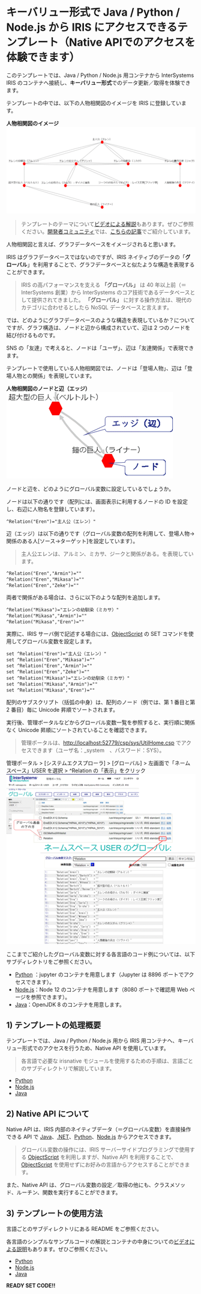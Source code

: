 # **キーバリュー形式**で Java / Python / Node.js から IRIS にアクセスできるテンプレート（Native APIでのアクセスを体験できます）

このテンプレートでは、Java / Python / Node.js 用コンテナから InterSystems IRIS のコンテナへ接続し、**キーバリュー形式**でのデータ更新／取得を体験できます。

テンプレートの中では、以下の人物相関図のイメージを IRIS に登録しています。

**人物相関図のイメージ**
![](https://github.com/iijimam/doc-images/blob/master/IRIS-NativeAPI-Template/Relation.gif)

> テンプレートのテーマについて[ビデオによる解説](https://youtu.be/Yn3XYxXz16c)もあります。ぜひご参照ください。[開発者コミュニティ](https://jp.community.intersystems.com/)では、[こちらの記事](https://jp.community.intersystems.com/node/496871)でご紹介しています。

人物相関図と言えば、グラフデータベースをイメージされると思います。

IRIS はグラフデータベースではないのですが、IRIS ネイティブのデータの「**グローバル**」を利用することで、グラフデータベースと似たような構造を表現することができます。

> IRIS の高パフォーマンスを支える **「グローバル」** は 40 年以上前（＝ InterSystems 創業）から InterSystems のコア技術であるデータベースとして提供されてきました。 **「グローバル」** に対する操作方法は、現代のカテゴリに合わせるとしたら NoSQL データベースと言えます。

では、どのようにグラフデータベースのような構造を表現しているか？についてですが、グラフ構造は、ノードと辺から構成されていて、辺は 2 つのノードを結び付けるものです。

SNS の「友達」で考えると、ノードは「ユーザ」、辺は「友達関係」で表現できます。

テンプレートで使用している人物相関図では、ノードは「登場人物」、辺は「登場人物との関係」を表現しています。

**人物相関図のノードと辺（エッジ）**
![](https://github.com/iijimam/doc-images/blob/master/IRIS-NativeAPI-Template/Edge-Node.gif)


ノードと辺を、どのようにグローバル変数に設定しているでしょうか。


ノードは以下の通りです（配列には、画面表示に利用するノードの ID を設定し、右辺に人物名を登録しています）。
```
^Relation("Eren")="主人公（エレン）"
```

辺（エッジ）は以下の通りです（グローバル変数の配列を利用して、登場人物→関係のある人[ソース→ターゲット]を設定しています）。
>主人公エレンは、アルミン、ミカサ、ジークと関係がある。を表現しています。

```
^Relation("Eren","Armin")="" 
^Relation("Eren","Mikasa")=""
^Relation("Eren","Zeke")=""
```

両者で関係がある場合は、さらに以下のような配列を追加します。

```
^Relation("Mikasa")="エレンの幼馴染（ミカサ）"
^Relation("Mikasa","Armin")=""
^Relation("Mikasa","Eren")=""
```

実際に、IRIS サーバ側で記述する場合には、[ObjectScript](https://docs.intersystems.com/irislatestj/csp/docbook/Doc.View.cls?KEY=AFL_objectscript) の SET コマンドを使用してグローバル変数を設定します。

```
set ^Relation("Eren")="主人公（エレン）"
set ^Relation("Eren","Mikasa")=""
set ^Relation("Eren","Armin")=""
set ^Relation("Eren","Zeke")=""
set ^Relation("Mikasa")="エレンの幼馴染（ミカサ）"
set ^Relation("Mikasa","Armin")=""
set ^Relation("Mikasa","Eren")=""
```

配列のサブスクリプト（括弧の中身）は、配列のノード（例では、第 1 番目と第 2 番目）毎に Unicode 昇順でソートされます。

実行後、管理ポータルなどからグローバル変数一覧を参照すると、実行順に関係なく Unicode 昇順にソートされていることを確認できます。
> 管理ポータルは、[http://localhost:52779/csp/sys/UtilHome.csp](http://localhost:52779/csp/sys/UtilHome.csp) でアクセスできます（ユーザ名：_system　、パスワード：SYS）。

管理ポータル > [システムエクスプローラ] > [グローバル] > 左画面で「ネームスペース」USER を選択 > ^Relation の「表示」をクリック
![](https://github.com/iijimam/doc-images/blob/master/IRIS-NativeAPI-Template/MP-Global.gif)


ここまでご紹介したグローバル変数に対する各言語のコード例については、以下サブディレクトリをご参照ください。

- [Python](Python/README.md) ：jupyter のコンテナを用意します（Jupyter は 8896 ポートでアクセスできます）。
- [Node.js](Node.js/README.md)：Node 12 のコンテナを用意します（8080 ポートで確認用 Web ページを参照できます）。
- [Java](Java/README.md)：OpenJDK 8 のコンテナを用意します。


## 1) テンプレートの処理概要

テンプレートでは、Java / Python / Node.js 用から IRIS 用コンテナへ、キーバリュー形式でのアクセスを行うため、Native API を使用しています。

> 各言語で必要な irisnative モジュールを使用するための手順は、言語ごとのサブディレクトリで解説しています。

- [Python](Python/README.md#1-テンプレートの処理概要) 
- [Node.js](Node.js/README.md#1-テンプレートの処理概要)
- [Java](Java/README.md#1-テンプレートの処理概要)


## 2) Native API について

Native API は、IRIS 内部のネイティブデータ（＝グローバル変数）を直接操作できる API で [Java](https://docs.intersystems.com/irislatestj/csp/docbook/Doc.View.cls?KEY=AFL_dbnative)、[.NET](https://docs.intersystems.com/irislatestj/csp/docbook/Doc.View.cls?KEY=AFL_netnative)、[Python](https://docs.intersystems.com/irislatestj/csp/docbook/Doc.View.cls?KEY=AFL_pynative)、[Node.js](https://docs.intersystems.com/irislatestj/csp/docbook/Doc.View.cls?KEY=AFL_nodenative) からアクセスできます。
> グローバル変数の操作には、IRIS サーバーサイドプログラミングで使用する [ObjectScript](https://docs.intersystems.com/irislatestj/csp/docbook/Doc.View.cls?KEY=AFL_objectscript) を利用しますが、Native API を利用することで、[ObjectScript](https://docs.intersystems.com/irislatestj/csp/docbook/Doc.View.cls?KEY=AFL_objectscript) を使用せずにお好みの言語からアクセスすることができます。

また、Native API は、グローバル変数の設定／取得の他にも、クラスメソッド、ルーチン、関数を実行することができます。



## 3) テンプレートの使用方法

言語ごとのサブディレクトリにある README をご参照ください。

各言語のシンプルなサンプルコードの解説とコンテナの中身についての[ビデオによる説明](https://youtu.be/Yn3XYxXz16c)もあります。ぜひご参照ください。

- [Python](Python/README.md#2-テンプレートの使用方法) 
- [Node.js](Node.js/README.md#2-テンプレートの使用方法)
- [Java](Java/README.md#2-テンプレートの使用方法)



**READY SET CODE!!**